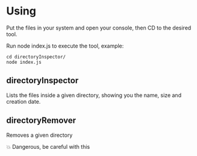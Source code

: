 # Using
Put the files in your system and open your console, then CD to the desired tool.

Run node index.js to execute the tool, example:

```
cd directoryInspector/
node index.js
```

## directoryInspector
Lists the files inside a given directory, showing you the name, size and creation date.

## directoryRemover
Removes a given directory

💥 Dangerous, be careful with this
